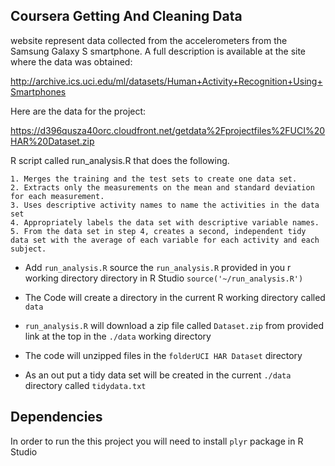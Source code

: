 ## Coursera Getting And Cleaning Data

website represent data collected from the accelerometers from the Samsung Galaxy S smartphone. A full description is available at the site where the data was obtained:

http://archive.ics.uci.edu/ml/datasets/Human+Activity+Recognition+Using+Smartphones

Here are the data for the project:

https://d396qusza40orc.cloudfront.net/getdata%2Fprojectfiles%2FUCI%20HAR%20Dataset.zip

 R script called run_analysis.R that does the following. 

    1. Merges the training and the test sets to create one data set.
    2. Extracts only the measurements on the mean and standard deviation for each measurement. 
    3. Uses descriptive activity names to name the activities in the data set
    4. Appropriately labels the data set with descriptive variable names. 
    5. From the data set in step 4, creates a second, independent tidy data set with the average of each variable for each activity and each subject.

	
* Add `run_analysis.R` source the `run_analysis.R` provided in you r working directory directory in R Studio
		`source('~/run_analysis.R')` 
* The Code will create a directory in the current R working directory called `data`
	
* `run_analysis.R` will download a zip file called `Dataset.zip` from provided link at the top in the `./data` working directory
*  The code will unzipped files in the `folderUCI HAR Dataset` directory
* As an out put a tidy data set will be created in the current `./data` directory called `tidydata.txt`
	 
## Dependencies 
In order to run the this project you will need to install `plyr` package in R Studio